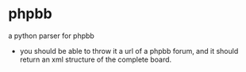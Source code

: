 phpbb
=====

a python parser for phpbb
- you  should be able to throw it a url of a phpbb forum, and it should return an xml structure of the complete board.
